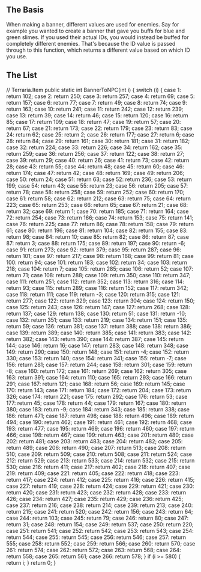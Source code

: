 ## The Basis ##
When making a banner, different values are used for enemies. Say for example you wanted to create a banner that gave you buffs for blue and green slimes. If you used their actual IDs, you would instead be buffed for completely different enemies. That's because the ID value is passed through to this function, which returns a different value based on which ID you use.

## The List ##
// Terraria.Item
public static int BannerToNPC(int i)
{
	switch (i)
	{
	case 1:
		return 102;
	case 2:
		return 250;
	case 3:
		return 257;
	case 4:
		return 69;
	case 5:
		return 157;
	case 6:
		return 77;
	case 7:
		return 49;
	case 8:
		return 74;
	case 9:
		return 163;
	case 10:
		return 241;
	case 11:
		return 242;
	case 12:
		return 239;
	case 13:
		return 39;
	case 14:
		return 46;
	case 15:
		return 120;
	case 16:
		return 85;
	case 17:
		return 109;
	case 18:
		return 47;
	case 19:
		return 57;
	case 20:
		return 67;
	case 21:
		return 173;
	case 22:
		return 179;
	case 23:
		return 83;
	case 24:
		return 62;
	case 25:
		return 2;
	case 26:
		return 177;
	case 27:
		return 6;
	case 28:
		return 84;
	case 29:
		return 161;
	case 30:
		return 181;
	case 31:
		return 182;
	case 32:
		return 224;
	case 33:
		return 226;
	case 34:
		return 162;
	case 35:
		return 259;
	case 36:
		return 256;
	case 37:
		return 122;
	case 38:
		return 27;
	case 39:
		return 29;
	case 40:
		return 26;
	case 41:
		return 73;
	case 42:
		return 28;
	case 43:
		return 55;
	case 44:
		return 48;
	case 45:
		return 60;
	case 46:
		return 174;
	case 47:
		return 42;
	case 48:
		return 169;
	case 49:
		return 206;
	case 50:
		return 24;
	case 51:
		return 63;
	case 52:
		return 236;
	case 53:
		return 199;
	case 54:
		return 43;
	case 55:
		return 23;
	case 56:
		return 205;
	case 57:
		return 78;
	case 58:
		return 258;
	case 59:
		return 252;
	case 60:
		return 170;
	case 61:
		return 58;
	case 62:
		return 212;
	case 63:
		return 75;
	case 64:
		return 223;
	case 65:
		return 253;
	case 66:
		return 65;
	case 67:
		return 21;
	case 68:
		return 32;
	case 69:
		return 1;
	case 70:
		return 185;
	case 71:
		return 164;
	case 72:
		return 254;
	case 73:
		return 166;
	case 74:
		return 153;
	case 75:
		return 141;
	case 76:
		return 225;
	case 77:
		return 86;
	case 78:
		return 158;
	case 79:
		return 61;
	case 80:
		return 196;
	case 81:
		return 104;
	case 82:
		return 155;
	case 83:
		return 98;
	case 84:
		return 10;
	case 85:
		return 82;
	case 86:
		return 87;
	case 87:
		return 3;
	case 88:
		return 175;
	case 89:
		return 197;
	case 90:
		return -6;
	case 91:
		return 273;
	case 92:
		return 379;
	case 95:
		return 287;
	case 96:
		return 101;
	case 97:
		return 217;
	case 98:
		return 168;
	case 99:
		return 81;
	case 100:
		return 94;
	case 101:
		return 183;
	case 102:
		return 34;
	case 103:
		return 218;
	case 104:
		return 7;
	case 105:
		return 285;
	case 106:
		return 52;
	case 107:
		return 71;
	case 108:
		return 288;
	case 109:
		return 350;
	case 110:
		return 347;
	case 111:
		return 251;
	case 112:
		return 352;
	case 113:
		return 316;
	case 114:
		return 93;
	case 115:
		return 289;
	case 116:
		return 152;
	case 117:
		return 342;
	case 118:
		return 111;
	case 119:
		return -3;
	case 120:
		return 315;
	case 121:
		return 277;
	case 122:
		return 329;
	case 123:
		return 304;
	case 124:
		return 150;
	case 125:
		return 243;
	case 126:
		return 147;
	case 127:
		return 268;
	case 128:
		return 137;
	case 129:
		return 138;
	case 130:
		return 51;
	case 131:
		return -10;
	case 132:
		return 351;
	case 133:
		return 219;
	case 134:
		return 151;
	case 135:
		return 59;
	case 136:
		return 381;
	case 137:
		return 388;
	case 138:
		return 386;
	case 139:
		return 389;
	case 140:
		return 385;
	case 141:
		return 383;
	case 142:
		return 382;
	case 143:
		return 390;
	case 144:
		return 387;
	case 145:
		return 144;
	case 146:
		return 16;
	case 147:
		return 283;
	case 148:
		return 348;
	case 149:
		return 290;
	case 150:
		return 148;
	case 151:
		return -4;
	case 152:
		return 330;
	case 153:
		return 140;
	case 154:
		return 341;
	case 155:
		return -7;
	case 156:
		return 281;
	case 157:
		return 244;
	case 158:
		return 301;
	case 159:
		return -8;
	case 160:
		return 172;
	case 161:
		return 269;
	case 162:
		return 305;
	case 163:
		return 391;
	case 164:
		return 110;
	case 165:
		return 293;
	case 166:
		return 291;
	case 167:
		return 121;
	case 168:
		return 56;
	case 169:
		return 145;
	case 170:
		return 143;
	case 171:
		return 184;
	case 172:
		return 204;
	case 173:
		return 326;
	case 174:
		return 221;
	case 175:
		return 292;
	case 176:
		return 53;
	case 177:
		return 45;
	case 178:
		return 44;
	case 179:
		return 167;
	case 180:
		return 380;
	case 183:
		return -9;
	case 184:
		return 343;
	case 185:
		return 338;
	case 186:
		return 471;
	case 187:
		return 498;
	case 188:
		return 496;
	case 189:
		return 494;
	case 190:
		return 462;
	case 191:
		return 461;
	case 192:
		return 468;
	case 193:
		return 477;
	case 195:
		return 469;
	case 196:
		return 460;
	case 197:
		return 466;
	case 198:
		return 467;
	case 199:
		return 463;
	case 201:
		return 480;
	case 202:
		return 481;
	case 203:
		return 483;
	case 204:
		return 482;
	case 205:
		return 489;
	case 206:
		return 490;
	case 207:
		return 513;
	case 208:
		return 510;
	case 209:
		return 509;
	case 210:
		return 508;
	case 211:
		return 524;
	case 212:
		return 529;
	case 213:
		return 533;
	case 214:
		return 532;
	case 215:
		return 530;
	case 216:
		return 411;
	case 217:
		return 402;
	case 218:
		return 407;
	case 219:
		return 409;
	case 221:
		return 405;
	case 222:
		return 418;
	case 223:
		return 417;
	case 224:
		return 412;
	case 225:
		return 416;
	case 226:
		return 415;
	case 227:
		return 419;
	case 228:
		return 424;
	case 229:
		return 421;
	case 230:
		return 420;
	case 231:
		return 423;
	case 232:
		return 428;
	case 233:
		return 426;
	case 234:
		return 427;
	case 235:
		return 429;
	case 236:
		return 425;
	case 237:
		return 216;
	case 238:
		return 214;
	case 239:
		return 213;
	case 240:
		return 215;
	case 241:
		return 520;
	case 242:
		return 156;
	case 243:
		return 64;
	case 244:
		return 103;
	case 245:
		return 79;
	case 246:
		return 80;
	case 247:
		return 31;
	case 248:
		return 154;
	case 249:
		return 537;
	case 250:
		return 220;
	case 251:
		return 541;
	case 252:
		return 542;
	case 253:
		return 543;
	case 254:
		return 544;
	case 255:
		return 545;
	case 256:
		return 546;
	case 257:
		return 555;
	case 258:
		return 552;
	case 259:
		return 566;
	case 260:
		return 570;
	case 261:
		return 574;
	case 262:
		return 572;
	case 263:
		return 568;
	case 264:
		return 558;
	case 265:
		return 561;
	case 266:
		return 578;
	}
	if (i >= 580)
	{
		return i;
	}
	return 0;
}
